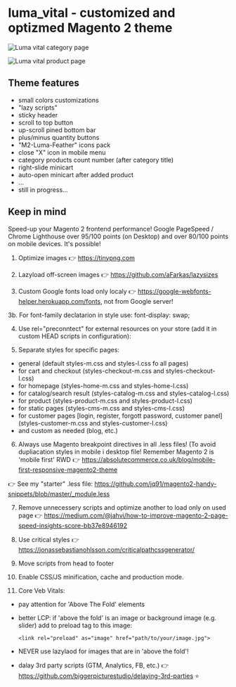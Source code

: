 # luma_vital - customized and optizmed Magento 2 theme

![Luma vital category page](https://github.com/jq91/magento2-luma-optimized/blob/main/README-assets/luma-vital-category.png)

![Luma vital product page](https://github.com/jq91/magento2-luma-optimized/blob/main/README-assets/luma-vital-product.png)

## Theme features
- small colors customizations
- "lazy scripts"
- sticky header
- scroll to top button
- up-scroll pined bottom bar
- plus/minus quantity buttons
- "M2-Luma-Feather" icons pack
- close "X" icon in mobile menu
- category products count number (after category title)
- right-slide minicart
- auto-open minicart after added product
- ...
- still in progress...

## Keep in mind
Speed-up your Magento 2 frontend performance! Google PageSpeed / Chrome Lighthouse over 95/100 points (on Desktop) and over 80/100 points on mobile devices. It's possible!

1. Optimize images :point_right: https://tinypng.com

2. Lazyload off-screen images :point_right: https://github.com/aFarkas/lazysizes

3. Custom Google fonts load only localy :point_right: https://google-webfonts-helper.herokuapp.com/fonts, not from Google server!

3b. For font-family declatarion in style use: 
font-display: swap;

4. Use rel="preconntect" for external resources on your store (add it in custom HEAD scripts in configuration):
<link rel="preconnect" href="https://www.googleadservices.com">
<link rel="preconnect" href="https://www.gstatic.com">
<link rel="preconnect" href="https://www.google.pl">
<link rel="preconnect" href="https://googleads.g.doubleclick.net">
<link rel="preconnect" href="https://www.google.com">
<link rel="preconnect" href="https://fonts.googleapis.com">
<link rel="preconnect" href="https://www.google-analytics.com">
<link rel="preconnect" href="https://connect.facebook.net">
<link rel="preconnect" href="https://www.facebook.com">

5. Separate styles for specific pages:
- general (default styles-m.css and styles-l.css fo all pages)
- for cart and checkout (styles-checkout-m.css and styles-checkout-l.css)
- for homepage (styles-home-m.css and styles-home-l.css)
- for catalog/search result (styles-catalog-m.css and styles-catalog-l.css)
- for product (styles-product-m.css and styles-product-l.css)
- for static pages (styles-cms-m.css and styles-cms-l.css)
- for customer pages [login, register, forgott password, customer panel] (styles-customer-m.css and styles-customer-l.css)
- and custom as needed (blog, etc.) 

6. Always use Magento breakpoint directives in all .less files!
(To avoid dupliacation styles in mobile i desktop file! Remember Magento 2 is 'mobile first' RWD :point_right: https://absolutecommerce.co.uk/blog/mobile-first-responsive-magento2-theme

:point_right: See my "starter" .less file: https://github.com/jq91/magento2-handy-snippets/blob/master/_module.less

7. Remove unnecessery scripts and optimize another to load only on used page :point_right: https://medium.com/@jahvi/how-to-improve-magento-2-page-speed-insights-score-bb37e8946192

8. Use critical styles :point_right: https://jonassebastianohlsson.com/criticalpathcssgenerator/

9. Move scripts from head to footer

10. Enable CSS/JS minification, cache and production mode.

11. Core Veb Vitals:
- pay attention for 'Above The Fold' elements
- better LCP: if 'above the fold' is an image or background image (e.g. slider) add to <head> preload tag to this image:
  
  `<link rel="preload" as="image" href="path/to/your/image.jpg">`
  
- NEVER use lazylaod for images that are in 'above the fold'!
- dalay 3rd party scripts (GTM, Analytics, FB, etc.) :point_right: https://github.com/biggerpicturestudio/delaying-3rd-parties :star:
